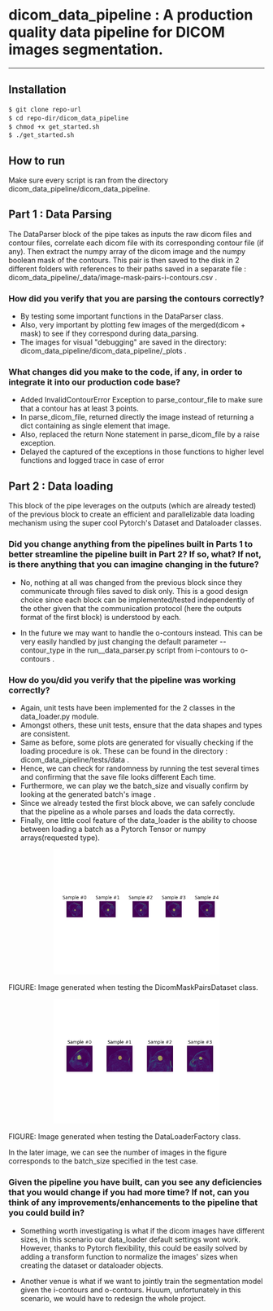 # dicom_data_pipeline : A production quality data pipeline for DICOM images segmentation.

----

## Installation

```bash
$ git clone repo-url
$ cd repo-dir/dicom_data_pipeline
$ chmod +x get_started.sh
$ ./get_started.sh
```


## How to run

Make sure every script is ran from the directory dicom_data_pipeline/dicom_data_pipeline.

## Part 1 : Data Parsing

The DataParser block of the pipe takes as inputs the raw dicom files and contour files, correlate each dicom file
with its corresponding contour file (if any). Then extract the numpy array of the dicom image and the numpy boolean
mask of the contours. This pair is then saved to the disk in 2 different folders with references to their paths saved
in a separate file : dicom_data_pipeline/_data/image-mask-pairs-i-contours.csv .


### How did you verify that you are parsing the contours correctly?

- By testing some important functions in the DataParser class.
- Also, very important by plotting few images of the merged(dicom + mask) to see if they correspond during data_parsing.
- The images for visual "debugging" are saved in the directory:  dicom_data_pipeline/dicom_data_pipeline/_plots .

### What changes did you make to the code, if any, in order to integrate it into our production code base?

- Added InvalidContourError Exception to parse_contour_file to make sure that a contour has at least 3 points.
- In parse_dicom_file, returned directly the image instead of returning a dict containing as single element that image.
- Also, replaced the return None statement in parse_dicom_file by a raise exception.
- Delayed the captured of the exceptions in those functions to higher level functions and logged trace in case of error


## Part 2 : Data loading

This block of the pipe leverages on the outputs (which are already tested) of the previous block to create an
efficient and parallelizable data loading mechanism using the super cool Pytorch's Dataset and Dataloader classes.


### Did you change anything from the pipelines built in Parts 1 to better streamline the pipeline built in Part 2? If so, what? If not, is there anything that you can imagine changing in the future?

- No, nothing at all was changed from the previous block since they communicate through files saved to disk only.
This is a good design choice since each block can be implemented/tested independently of the other given that the communication protocol (here the outputs format of the
first block) is understood by each.

- In the future we may want to handle the o-contours instead. This can be very easily handled by just changing the default parameter --contour_type
  in the run__data_parser.py script from i-contours to o-contours .


### How do you/did you verify that the pipeline was working correctly?

- Again, unit tests have been implemented for the 2 classes in the data_loader.py module.
- Amongst others, these unit tests, ensure that the data shapes and types are consistent.
- Same as before, some plots are generated for visually checking if the loading procedure is ok.
 These can be found in the directory :  dicom_data_pipeline/tests/data .
 - Hence, we can check for randomness by running the test several times and confirming that the save file looks different
 Each time.
 - Furthermore, we can play we the batch_size and visually confirm by looking at the generated batch's image .
 - Since we already tested the first block above, we can safely conclude that the pipeline as a whole parses and loads the data
 correctly.
 - Finally, one little cool feature of the data_loader is the ability to choose between loading a batch as a Pytorch Tensor or numpy arrays(requested type).

<p align="center"><img width="65%" src="tests/data/test-data-loader-1.jpg" /></p>
FIGURE: Image generated when testing the DicomMaskPairsDataset class.


<p align="center"><img width="65%" src="tests/data/test-data-loader-batch-2.jpg" /></p>
FIGURE: Image generated when testing the DataLoaderFactory class.

In the later image, we can see the number of images in the figure corresponds to the batch_size specified in the test case.


 ### Given the pipeline you have built, can you see any deficiencies that you would change if you had more time? If not, can you think of any improvements/enhancements to the pipeline that you could build in?

- Something worth investigating is what if the dicom images have different sizes, in this scenario our data_loader default settings wont work.
However, thanks to Pytorch flexibility, this could be easily solved by adding a transform function to normalize the images' sizes when creating the dataset or dataloader objects.

- Another venue is what if we want to jointly train the segmentation model given the i-contours and o-contours.
 Huuum, unfortunately in this scenario, we would have to redesign the whole project.


